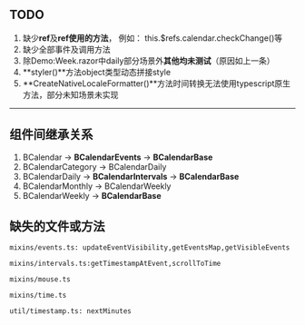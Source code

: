 ## TODO
1. 缺少**ref**及**ref使用的方法**， 例如： this.$refs.calendar.checkChange()等
2. 缺少全部事件及调用方法
3. 除Demo:Week.razor中daily部分场景外**其他均未测试**（原因如上一条）
4. **styler()**方法object类型动态拼接style
5. **CreateNativeLocaleFormatter()**方法时间转换无法使用typescript原生方法，部分未知场景未实现

***
## 组件间继承关系
1. BCalendar -> **BCalendarEvents** -> **BCalendarBase**
2. BCalendarCategory -> BCalendarDaily
3. BCalendarDaily -> **BCalendarIntervals** -> **BCalendarBase**
4. BCalendarMonthly -> BCalendarWeekly
5. BCalendarWeekly -> **BCalendarBase**

## 缺失的文件或方法

```
mixins/events.ts: updateEventVisibility,getEventsMap,getVisibleEvents
```
```
mixins/intervals.ts:getTimestampAtEvent,scrollToTime
```
```
mixins/mouse.ts
```
```
mixins/time.ts
```
```
util/timestamp.ts: nextMinutes
```
